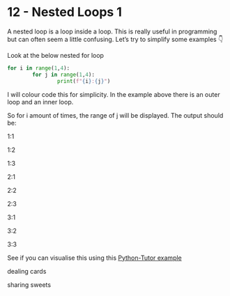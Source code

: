 # 12 - Nested Loops 1

A nested loop is a loop inside a loop. This is really useful in programming but can often seem a little confusing. Let’s try to simplify some examples 👇

Look at the below nested for loop

```python
for i in range(1,4):
		for j in range(1,4):
				print(f"{i}:{j}")
```

I will colour code this for simplicity. In the example above there is an outer loop and an inner loop.

So for i amount of times, the range of j will be displayed. The output should be:

1:1

1:2

1:3

2:1

2:2

2:3

3:1

3:2

3:3

See if you can visualise this using this [Python-Tutor example](https://pythontutor.com/visualize.html#code=for%20i%20in%20range%281,4%29%3A%0A%20%20%20%20for%20j%20in%20range%281,4%29%3A%0A%20%20%20%20%20%20%20%20print%28f%22%7Bi%7D%3A%7Bj%7D%22%29&cumulative=false&curInstr=17&heapPrimitives=nevernest&mode=display&origin=opt-frontend.js&py=3&rawInputLstJSON=%5B%5D&textReferences=false) 

dealing cards

sharing sweets